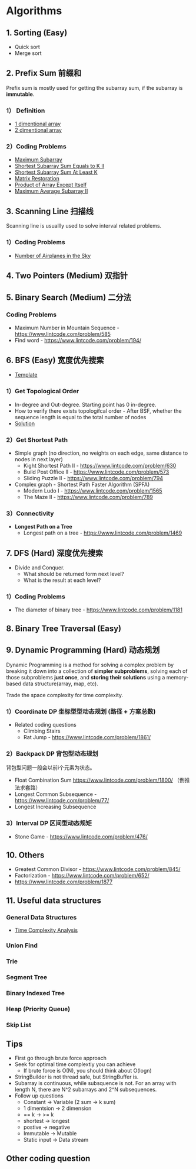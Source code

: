 # Algorithms

## 1. Sorting (Easy)
* Quick sort
* Merge sort

## 2. Prefix Sum 前缀和
Prefix sum is mostly used for getting the subarray sum, if the subarray is **immutable**.

### 1） Definition
* [1 dimentional array](https://github.com/dengkliu/algorithms/blob/master/PrefixSum.java) 
* [2 dimentional array](https://github.com/dengkliu/algorithms/blob/master/prefixSum2Dimention.java)

### 2）Coding Problems
* [Maximum Subarray](https://github.com/dengkliu/algorithms/blob/master/%5BEasy%5DMaximumSubarray.java)
* [Shortest Subarray Sum Equals to K II](https://github.com/dengkliu/algorithms/blob/master/%5BMedium%5DSubarraySumEqualK.java)
* [Shortest Subarray Sum At Least K](https://github.com/dengkliu/algorithms/blob/master/%5BHard%5DShortedSubarraySumAtLeastK.java)
* [Matrix Restoration](https://github.com/dengkliu/algorithms/blob/master/MatrixRestoration.java)
* [Product of Array Except Itself](https://github.com/dengkliu/algorithms/blob/master/ProductOfArrayExceptSelf.java)
* [Maximum Average Subarray II](https://github.com/dengkliu/algorithms/blob/master/MaximumAverageSubarrayII.java)

## 3. Scanning Line 扫描线

Scanning line is usuallly used to solve interval related problems. 

### 1）Coding Problems
* [Number of Airplanes in the Sky](https://github.com/dengkliu/algorithms/blob/master/NumberOfAirplanesInTheSky.java)

## 4. Two Pointers (Medium) 双指针

## 5. Binary Search (Medium) 二分法

### Coding Problems
* Maximum Number in Mountain Sequence - https://www.lintcode.com/problem/585
* Find word - https://www.lintcode.com/problem/194/

## 6. BFS (Easy) 宽度优先搜索
* [Template](https://github.com/dengkliu/algorithms/blob/master/BFS.java)
### 1）Get Topological Order
  * In-degree and Out-degree. Starting point has 0 in-degree. 
  * How to verify there exists topologifcal order - After BSF, whether the sequence length is equal to the total number of nodes
  * [Solution](https://www.jiuzhang.com/problem/topological-sorting/#tag-lang-java)
### 2）Get Shortest Path
   * Simple graph (no direction, no weights on each edge, same distance to nodes in next layer)
     * Kight Shortest Path II - https://www.lintcode.com/problem/630
     * Build Post Office II - https://www.lintcode.com/problem/573
     * Sliding Puzzle II - https://www.lintcode.com/problem/794
   * Complex graph - Shortest Path Faster Algorithm (SPFA) 
     * Modern Ludo I - https://www.lintcode.com/problem/1565
     * The Maze II - https://www.lintcode.com/problem/789
### 3）Connectivity
* **Longest Path on a Tree**
  * Longest path on a tree - https://www.lintcode.com/problem/1469

## 7. DFS (Hard) 深度优先搜索
* Divide and Conquer. 
  * What should be returned form next level?
  * What is the result at each level?
### 1）Coding Problems
* The diameter of binary tree - https://www.lintcode.com/problem/1181

## 8. Binary Tree Traversal (Easy)

## 9. Dynamic Programming (Hard) 动态规划

Dynamic Programming is a method for solving a complex problem by breaking it down into a collection
of **simpler subproblems**, solving each of those subproblems **just once**, and **storing their solutions** 
using a memory-based data structure(array, map, etc). 

Trade the space complexity for time complexity.

### 1）Coordinate DP 坐标型型动态规划 (路径 + 方案总数)
* Related coding questions
  * Climbing Stairs
  * Rat Jump - https://www.lintcode.com/problem/1861/ 

### 2）Backpack DP 背包型动态规划
背包型问题一般会以前i个元素为状态。
  * Float Combination Sum https://www.lintcode.com/problem/1800/ （倒推法求套路）
  * Longest Common Subsequence - https://www.lintcode.com/problem/77/
  * Longest Increasing Subsequence

### 3）Interval DP 区间型动态规矩
  * Stone Game - https://www.lintcode.com/problem/476/

## 10. Others
* Greatest Common Divisor - https://www.lintcode.com/problem/845/
* Factorization - https://www.lintcode.com/problem/652/
* https://www.lintcode.com/problem/1877

## 11. Useful data structures
### General Data Structures
* [Time Complexity Analysis](https://github.com/dengkliu/algorithms/blob/master/ds)
### Union Find
### Trie
### Segment Tree
### Binary Indexed Tree
### Heap (Priority Queue)
### Skip List

## Tips
* First go through brute force approach
* Seek for optimal time complextiy you can achieve
  * If brute force is O(N), you should think about O(logn)
* StringBuilder is not thread safe, but StringBuffer is.
* Subarray is continuous, while subsquence is not. For an array with length N, there are N^2 subarrays and 2^N subsequences.
* Follow up questions
  * Constant -> Variable (2 sum -> k sum)
  * 1 dimentsion -> 2 dimension
  * == k -> >= k
  * shortest -> longest
  * postive -> negative
  * Immutable -> Mutable
  * Static input -> Data stream

## Other coding question
